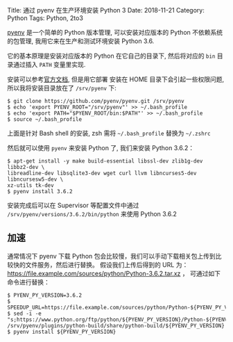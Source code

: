 Title: 通过 pyenv 在生产环境安装 Python 3
Date: 2018-11-21
Category: Python
Tags: Python, 2to3

[pyenv](https://github.com/pyenv/pyenv) 是一个简单的 Python 版本管理, 可以安装对应版本的 Python 不依赖系统的包管理, 我用它来在生产和测试环境安装  Python 3.6.

它的基本原理是安装对应版本的 Python 在它自己的目录下, 然后将对应的 `bin` 目录通过插入 `PATH` 变量里实现.

安装可以参考[官方文档](https://github.com/pyenv/pyenv#basic-github-checkout), 但是用它部署 安装在 HOME 目录下会引起一些权限问题, 所以我将安装目录放在了 `/srv/pyenv` 下:

```
$ git clone https://github.com/pyenv/pyenv.git /srv/pyenv
$ echo 'export PYENV_ROOT="/srv/pyenv"' >> ~/.bash_profile
$ echo 'export PATH="$PYENV_ROOT/bin:$PATH"' >> ~/.bash_profile
$ source ~/.bash_profile
```
上面是针对 Bash shell 的安装, zsh 需将 `~/.bash_profile` 替换为 `~/.zshrc`

然后就可以使用 `pyenv` 来安装 Python 了, 我们来安装 Python 3.6.2：

```
$ apt-get install -y make build-essential libssl-dev zlib1g-dev libbz2-dev \
libreadline-dev libsqlite3-dev wget curl llvm libncurses5-dev libncursesw5-dev \
xz-utils tk-dev
$ pyenv install 3.6.2
```

安装完成后可以在 Supervisor 等配置文件中通过 `/srv/pyenv/versions/3.6.2/bin/python` 来使用 Python 3.6.2

## 加速

通常情况下 pyenv 下载 Python 包会比较慢，我们可以手动下载相关包上传到比较快的文件服务，然后进行替换。
假设我们上传后得到的 URL 为： https://file.example.com/sources/python/Python-3.6.2.tar.xz ，
可通过如下命令进行替换：

```shell
$ PYENV_PY_VERSION=3.6.2
$ SPEEDUP_URL=https://file.example.com/sources/python/Python-${PYENV_PY_VERSION}.tar.xz
$ sed -i -e "s;https://www.python.org/ftp/python/${PYENV_PY_VERSION}/Python-${PYENV_PY_VERSION}.tar.xz;${SPEEDUP_URL};" /srv/pyenv/plugins/python-build/share/python-build/${PYENV_PY_VERSION}
$ pyenv install ${PYENV_PY_VERSION}
```
